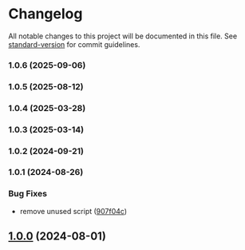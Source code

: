 # Changelog

All notable changes to this project will be documented in this file. See [standard-version](https://github.com/conventional-changelog/standard-version) for commit guidelines.

### 1.0.6 (2025-09-06)

### 1.0.5 (2025-08-12)

### 1.0.4 (2025-03-28)

### 1.0.3 (2025-03-14)

### 1.0.2 (2024-09-21)

### 1.0.1 (2024-08-26)


### Bug Fixes

* remove unused script ([907f04c](https://github.com/microlinkhq/tinyrun/commit/907f04c13b8db6390f1fb8d9ed85f23f62120337))

## [1.0.0](https://github.com/microlinkhq/tinyrun/compare/v0.0.1...v1.0.0) (2024-08-01)
